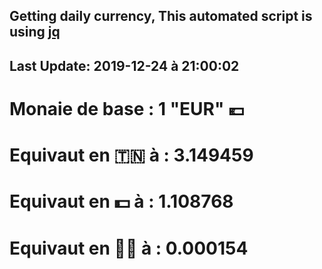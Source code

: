 ## Getting daily currency, This automated script is using [jq](https://stedolan.github.io/jq/)
## Last Update:  2019-12-24 à 21:00:02
 # Monaie de base : 1 "EUR" 💶 
 # Equivaut en 🇹🇳 à :  3.149459 
 # Equivaut en 💵 à : 1.108768
 # Equivaut en 🐱‍💻 à :  0.000154
